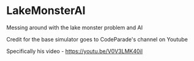 # LakeMonsterAI
Messing around with the lake monster problem and AI

Credit for the base simulator goes to CodeParade's channel on Youtube

Specifically his video - https://youtu.be/V0V3LMK40iI

